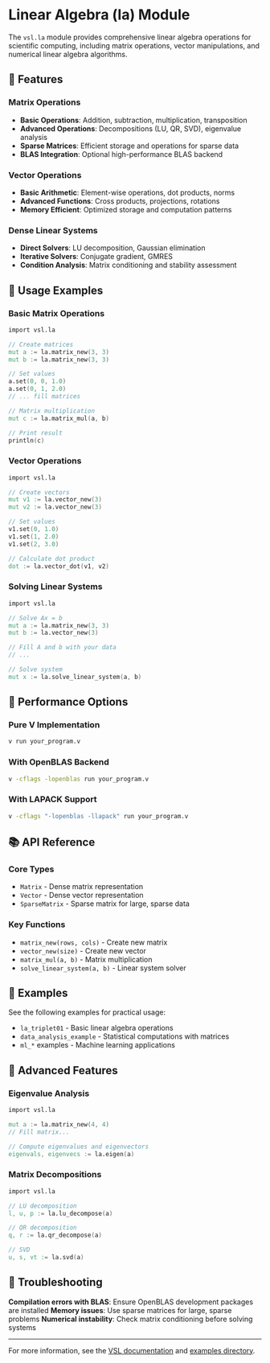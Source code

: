 # Linear Algebra (la) Module

The `vsl.la` module provides comprehensive linear algebra operations for scientific computing, including matrix operations, vector manipulations, and numerical linear algebra algorithms.

## 🚀 Features

### Matrix Operations

- **Basic Operations**: Addition, subtraction, multiplication, transposition
- **Advanced Operations**: Decompositions (LU, QR, SVD), eigenvalue analysis
- **Sparse Matrices**: Efficient storage and operations for sparse data
- **BLAS Integration**: Optional high-performance BLAS backend

### Vector Operations

- **Basic Arithmetic**: Element-wise operations, dot products, norms
- **Advanced Functions**: Cross products, projections, rotations
- **Memory Efficient**: Optimized storage and computation patterns

### Dense Linear Systems

- **Direct Solvers**: LU decomposition, Gaussian elimination
- **Iterative Solvers**: Conjugate gradient, GMRES
- **Condition Analysis**: Matrix conditioning and stability assessment

## 📖 Usage Examples

### Basic Matrix Operations

```v
import vsl.la

// Create matrices
mut a := la.matrix_new(3, 3)
mut b := la.matrix_new(3, 3)

// Set values
a.set(0, 0, 1.0)
a.set(0, 1, 2.0)
// ... fill matrices

// Matrix multiplication
mut c := la.matrix_mul(a, b)

// Print result
println(c)
```

### Vector Operations

```v
import vsl.la

// Create vectors
mut v1 := la.vector_new(3)
mut v2 := la.vector_new(3)

// Set values
v1.set(0, 1.0)
v1.set(1, 2.0)
v1.set(2, 3.0)

// Calculate dot product
dot := la.vector_dot(v1, v2)
```

### Solving Linear Systems

```v
import vsl.la

// Solve Ax = b
mut a := la.matrix_new(3, 3)
mut b := la.vector_new(3)

// Fill A and b with your data
// ...

// Solve system
mut x := la.solve_linear_system(a, b)
```

## 🔧 Performance Options

### Pure V Implementation

```sh
v run your_program.v
```

### With OpenBLAS Backend

```sh
v -cflags -lopenblas run your_program.v
```

### With LAPACK Support

```sh
v -cflags "-lopenblas -llapack" run your_program.v
```

## 📚 API Reference

### Core Types

- `Matrix` - Dense matrix representation
- `Vector` - Dense vector representation
- `SparseMatrix` - Sparse matrix for large, sparse data

### Key Functions

- `matrix_new(rows, cols)` - Create new matrix
- `vector_new(size)` - Create new vector
- `matrix_mul(a, b)` - Matrix multiplication
- `solve_linear_system(a, b)` - Linear system solver

## 🎯 Examples

See the following examples for practical usage:

- `la_triplet01` - Basic linear algebra operations
- `data_analysis_example` - Statistical computations with matrices
- `ml_*` examples - Machine learning applications

## 🔬 Advanced Features

### Eigenvalue Analysis

```v
import vsl.la

mut a := la.matrix_new(4, 4)
// Fill matrix...

// Compute eigenvalues and eigenvectors
eigenvals, eigenvecs := la.eigen(a)
```

### Matrix Decompositions

```v
import vsl.la

// LU decomposition
l, u, p := la.lu_decompose(a)

// QR decomposition
q, r := la.qr_decompose(a)

// SVD
u, s, vt := la.svd(a)
```

## 🐛 Troubleshooting

**Compilation errors with BLAS**: Ensure OpenBLAS development packages are installed
**Memory issues**: Use sparse matrices for large, sparse problems
**Numerical instability**: Check matrix conditioning before solving systems

---

For more information, see the [VSL documentation](https://vlang.github.io/vsl) and [examples directory](../examples/).
